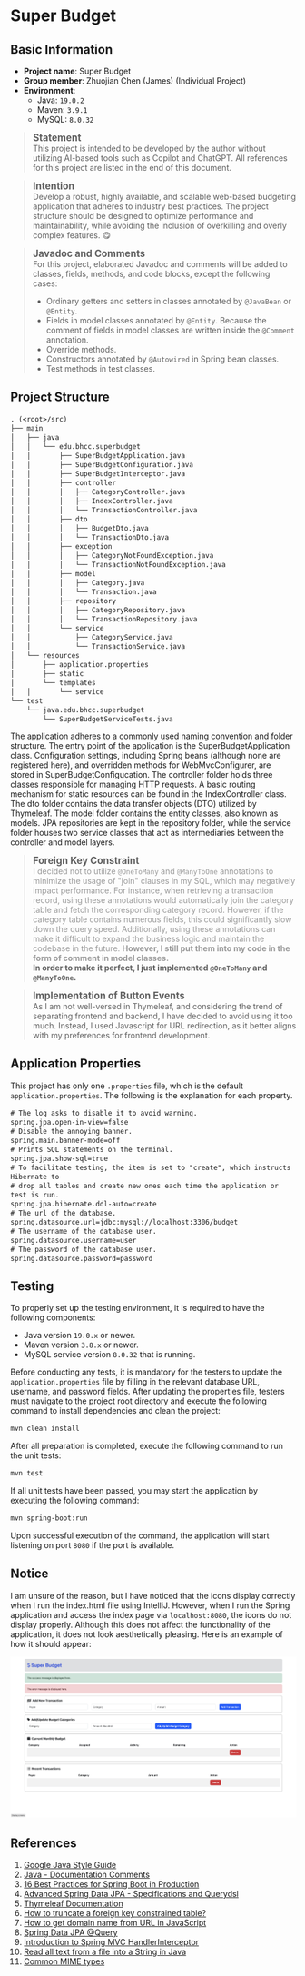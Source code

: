 # Super Budget

## Basic Information

* **Project name**: Super Budget
* **Group member**: Zhuojian Chen (James) (Individual Project)
* **Environment**:
    * Java: `19.0.2`
    * Maven: `3.9.1`
    * MySQL: `8.0.32`

> <span style="font-size: 1.2em; font-weight: bold;">Statement</span> \
> This project is intended to be developed by the author without utilizing AI-based tools such as Copilot and ChatGPT.
> All references for this project are listed in the end of this document.

> <span style="font-size: 1.2em; font-weight: bold;">Intention</span> \
> Develop a robust, highly available, and scalable web-based budgeting application that adheres to industry best
> practices. The project structure should be designed to optimize performance and maintainability, while avoiding the
> inclusion of overkilling and overly complex features. 😋

> <span style="font-size: 1.2em; font-weight: bold;">Javadoc and Comments</span> \
> For this project, elaborated Javadoc and comments will be added to classes, fields, methods, and code blocks,
> except the following cases:
> * Ordinary getters and setters in classes annotated by `@JavaBean` or `@Entity`.
> * Fields in model classes annotated by `@Entity`. Because the comment of fields in model classes are written inside
    the `@Comment` annotation.
> * Override methods.
> * Constructors annotated by `@Autowired` in Spring bean classes.
> * Test methods in test classes.

## Project Structure

~~~
. (<root>/src)
├── main
│   ├── java
│   │   └── edu.bhcc.superbudget
│   │       ├── SuperBudgetApplication.java
│   │       ├── SuperBudgetConfiguration.java
│   │       ├── SuperBudgetInterceptor.java
│   │       ├── controller
│   │       │   ├── CategoryController.java
│   │       │   ├── IndexController.java
│   │       │   └── TransactionController.java
│   │       ├── dto
│   │       │   ├── BudgetDto.java
│   │       │   └── TransactionDto.java
│   │       ├── exception
│   │       │   ├── CategoryNotFoundException.java
│   │       │   └── TransactionNotFoundException.java
│   │       ├── model
│   │       │   ├── Category.java
│   │       │   └── Transaction.java
│   │       ├── repository
│   │       │   ├── CategoryRepository.java
│   │       │   └── TransactionRepository.java
│   │       └── service
│   │           ├── CategoryService.java
│   │           └── TransactionService.java
│   └── resources
│       ├── application.properties
│       ├── static
│       └── templates
│   │       └── service 
└── test
    └── java.edu.bhcc.superbudget
        └── SuperBudgetServiceTests.java
~~~

The application adheres to a commonly used naming convention and folder structure. The entry point of the application is
the SuperBudgetApplication class. Configuration settings, including Spring beans (although none are registered here),
and overridden methods for WebMvcConfigurer, are stored in SuperBudgetConfigucation. The controller folder holds three
classes responsible for managing HTTP requests. A basic routing mechanism for static resources can be found in the
IndexController class. The dto folder contains the data transfer objects (DTO) utilized by Thymeleaf. The model folder
contains the entity classes, also known as models. JPA repositories are kept in the repository folder, while the service
folder houses two service classes that act as intermediaries between the controller and model layers.

> <span style="font-size: 1.2em; font-weight: bold;">Foreign Key Constraint</span> \
> <span style="color: #999;"> I decided not to utilize `@OneToMany` and `@ManyToOne` annotations to minimize the usage
> of "join" clauses in my SQL, which may negatively impact performance. For instance, when retrieving a transaction
> record, using these annotations would automatically join the category table and fetch the corresponding category
> record. However, if the category table contains numerous fields, this could significantly slow down the query speed.
> Additionally, using these annotations can make it difficult to expand the business logic and maintain the codebase in
> the future. **However, I still put them into my code in the form of comment in model classes.** </span> \
> **In order to make it perfect, I just implemented `@OneToMany` and `@ManyToOne`.**

> <span style="font-size: 1.2em; font-weight: bold;">Implementation of Button Events</span> \
> As I am not well-versed in Thymeleaf, and considering the trend of separating frontend and backend, I have decided to
> avoid using it too much. Instead, I used Javascript for URL redirection, as it better aligns with my preferences for
> frontend development.

## Application Properties

This project has only one `.properties` file, which is the default `application.properties`. The following is the
explanation for each property.

~~~properties
# The log asks to disable it to avoid warning.
spring.jpa.open-in-view=false
# Disable the annoying banner.
spring.main.banner-mode=off
# Prints SQL statements on the terminal.
spring.jpa.show-sql=true
# To facilitate testing, the item is set to "create", which instructs Hibernate to 
# drop all tables and create new ones each time the application or test is run.
spring.jpa.hibernate.ddl-auto=create
# The url of the database.
spring.datasource.url=jdbc:mysql://localhost:3306/budget
# The username of the database user.
spring.datasource.username=user
# The password of the database user.
spring.datasource.password=password
~~~

## Testing

To properly set up the testing environment, it is required to have the following components:

* Java version `19.0.x` or newer.
* Maven version `3.8.x` or newer.
* MySQL service version `8.0.32` that is running.

Before conducting any tests, it is mandatory for the testers to update the `application.properties` file by filling in
the relevant database URL, username, and password fields. After updating the properties file, testers must navigate to
the project root directory and execute the following command to install dependencies and clean the project:

~~~bash
mvn clean install
~~~

After all preparation is completed, execute the following command to run the unit tests:

~~~bash
mvn test
~~~

If all unit tests have been passed, you may start the application by executing the following command:

~~~bash
mvn spring-boot:run
~~~

Upon successful execution of the command, the application will start listening on port `8080` if the port is available.

## Notice

I am unsure of the reason, but I have noticed that the icons display correctly when I run the index.html file using
IntelliJ. However, when I run the Spring application and access the index page via `localhost:8080`, the icons do not
display properly. Although this does not affect the functionality of the application, it does not look aesthetically
pleasing. Here is an example of how it should appear:

![index.png](./img/index.png)

## References

1. [Google Java Style Guide](https://google.github.io/styleguide/javaguide.html)
2. [Java - Documentation Comments](https://www.tutorialspoint.com/java/java_documentation.htm)
3. [16 Best Practices for Spring Boot in Production](https://www.springcloud.io/post/2022-08/springboot-best-practices)
4. [Advanced Spring Data JPA - Specifications and Querydsl](https://spring.io/blog/2011/04/26/advanced-spring-data-jpa-specifications-and-querydsl)
5. [Thymeleaf Documentation](https://www.thymeleaf.org/documentation.html)
6. [How to truncate a foreign key constrained table?](https://stackoverflow.com/questions/5452760/how-to-truncate-a-foreign-key-constrained-table)
7. [How to get domain name from URL in JavaScript](https://www.javatpoint.com/how-to-get-domain-name-from-url-in-javascript#:~:text=The%20most%20straightforward%20way%20to,location.)
8. [Spring Data JPA @Query](https://www.baeldung.com/spring-data-jpa-query)
9. [Introduction to Spring MVC HandlerInterceptor](https://www.baeldung.com/spring-mvc-handlerinterceptor)
10. [Read all text from a file into a String in Java](https://www.techiedelight.com/read-all-text-from-file-into-string-java/#:~:text=To%20read%20all%20the%20bytes,with%20a%20charset%20for%20decoding)
11. [Common MIME types](https://developer.mozilla.org/en-US/docs/Web/HTTP/Basics_of_HTTP/MIME_types/Common_types)
